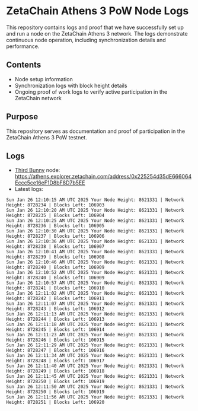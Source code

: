 # ZetaChain Athens 3 PoW Node Logs
This repository contains logs and proof that we have successfully set up and run a node on the ZetaChain Athens 3 network. The logs demonstrate continuous node operation, including synchronization details and performance.

## Contents
- Node setup information
- Synchronization logs with block height details
- Ongoing proof of work logs to verify active participation in the ZetaChain network

## Purpose
This repository serves as documentation and proof of participation in the ZetaChain Athens 3 PoW testnet.

## Logs

- [Third Bunny](https://thirdbunny.xyz/) node: https://athens.explorer.zetachain.com/address/0x225254d35dE666064Eccc5ce16eF1D8bF8D7b5EE
- Latest logs:
```
Sun Jan 26 12:10:15 AM UTC 2025 Your Node Height: 8621331 | Network Height: 8728234 | Blocks Left: 106903
Sun Jan 26 12:10:20 AM UTC 2025 Your Node Height: 8621331 | Network Height: 8728235 | Blocks Left: 106904
Sun Jan 26 12:10:25 AM UTC 2025 Your Node Height: 8621331 | Network Height: 8728236 | Blocks Left: 106905
Sun Jan 26 12:10:30 AM UTC 2025 Your Node Height: 8621331 | Network Height: 8728237 | Blocks Left: 106906
Sun Jan 26 12:10:36 AM UTC 2025 Your Node Height: 8621331 | Network Height: 8728238 | Blocks Left: 106907
Sun Jan 26 12:10:41 AM UTC 2025 Your Node Height: 8621331 | Network Height: 8728239 | Blocks Left: 106908
Sun Jan 26 12:10:46 AM UTC 2025 Your Node Height: 8621331 | Network Height: 8728240 | Blocks Left: 106909
Sun Jan 26 12:10:52 AM UTC 2025 Your Node Height: 8621331 | Network Height: 8728240 | Blocks Left: 106909
Sun Jan 26 12:10:57 AM UTC 2025 Your Node Height: 8621331 | Network Height: 8728241 | Blocks Left: 106910
Sun Jan 26 12:11:02 AM UTC 2025 Your Node Height: 8621331 | Network Height: 8728242 | Blocks Left: 106911
Sun Jan 26 12:11:07 AM UTC 2025 Your Node Height: 8621331 | Network Height: 8728243 | Blocks Left: 106912
Sun Jan 26 12:11:13 AM UTC 2025 Your Node Height: 8621331 | Network Height: 8728244 | Blocks Left: 106913
Sun Jan 26 12:11:18 AM UTC 2025 Your Node Height: 8621331 | Network Height: 8728245 | Blocks Left: 106914
Sun Jan 26 12:11:23 AM UTC 2025 Your Node Height: 8621331 | Network Height: 8728246 | Blocks Left: 106915
Sun Jan 26 12:11:29 AM UTC 2025 Your Node Height: 8621331 | Network Height: 8728247 | Blocks Left: 106916
Sun Jan 26 12:11:34 AM UTC 2025 Your Node Height: 8621331 | Network Height: 8728248 | Blocks Left: 106917
Sun Jan 26 12:11:40 AM UTC 2025 Your Node Height: 8621331 | Network Height: 8728249 | Blocks Left: 106918
Sun Jan 26 12:11:45 AM UTC 2025 Your Node Height: 8621331 | Network Height: 8728250 | Blocks Left: 106919
Sun Jan 26 12:11:50 AM UTC 2025 Your Node Height: 8621331 | Network Height: 8728250 | Blocks Left: 106919
Sun Jan 26 12:11:56 AM UTC 2025 Your Node Height: 8621331 | Network Height: 8728251 | Blocks Left: 106920
```
